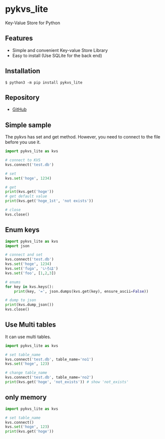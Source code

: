 # pykvs_lite

Key-Value Store for Python

## Features

- Simple and convenient Key-value Store Library
- Easy to install (Use SQLite for the back end)

## Installation

```
$ python3 -m pip install pykvs_lite
```

## Repository

- [GitHub](https://github.com/kujirahand/pykvs_lite)


## Simple sample

The pykvs has set and get method.
However, you need to connect to the file before you use it.

```simple.py
import pykvs_lite as kvs

# connect to KVS
kvs.connect('test.db')

# set
kvs.set('hoge', 1234)

# get
print(kvs.get('hoge'))
# get default value
print(kvs.get('hoge_1st', 'not exists'))

# close
kvs.close()
```

## Enum keys

```sample.py
import pykvs_lite as kvs
import json

# connect and set
kvs.connect('test.db')
kvs.set('hoge', 1234)
kvs.set('fuga', 'いろは')
kvs.set('foo', [1,2,3])

# enums
for key in kvs.keys():
    print(key, '=', json.dumps(kvs.get(key), ensure_ascii=False))

# dump to json
print(kvs.dump_json())
kvs.close()
```

## Use Multi tables

It can use multi tables.

```multi_table.py
import pykvs_lite as kvs

# set table_name
kvs.connect('test.db', table_name='no1')
kvs.set('hoge', 123)

# change table_name
kvs.connect('test.db', table_name='no2')
print(kvs.get('hoge', 'not_exists')) # show 'not_exists'
```

## only memory

```memory.py
import pykvs_lite as kvs

# set table_name
kvs.connect()
kvs.set('hoge', 123)
print(kvs.get('hoge'))
```


